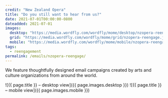 ```yaml
---
credit: "New Zealand Opera"
title: "Do you still want to hear from us?"
date: 2021-07-01T00:00:00-0800
dateadded: 2021-07-01
images:
  desktop: "https://media.wordfly.com/wordfly/mome/desktop/nzopera-reengage.jpg"
  grid: "https://media.wordfly.com/wordfly/mome/grid/nzopera-reengage.jpg"
  mobile: "https://media.wordfly.com/wordfly/mome/mobile/nzopera-reengage.jpg"
tags:
  - reengagement
permalink: /emails/nzopera-reengage/
---
```

We feature thoughtfully designed email campaigns created by arts and culture organizations from around the world.

![{{ page.title }} – desktop view]({{ page.images.desktop }})
![{{ page.title }} – mobile view]({{ page.images.mobile }})
